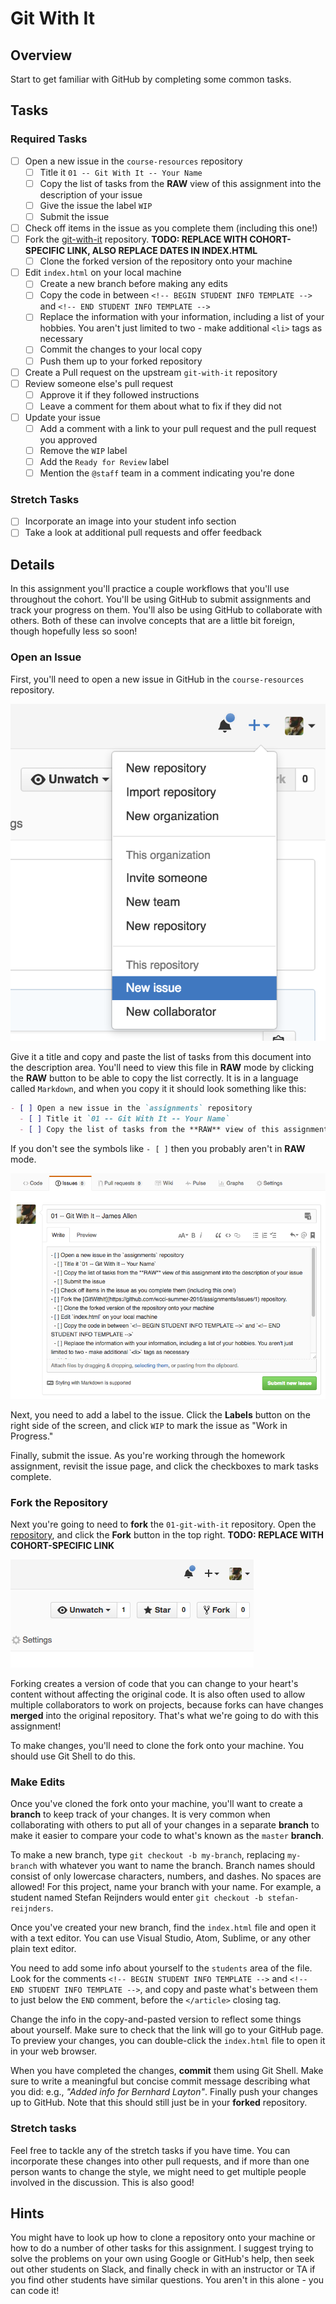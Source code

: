 # Git With It

## Overview

Start to get familiar with GitHub by completing some common tasks.

## Tasks

### Required Tasks

- [ ] Open a new issue in the `course-resources` repository
  - [ ] Title it `01 -- Git With It -- Your Name`
  - [ ] Copy the list of tasks from the **RAW** view of this assignment into the description of your issue
  - [ ] Give the issue the label `WIP`
  - [ ] Submit the issue
- [ ] Check off items in the issue as you complete them (including this one!)
- [ ] Fork the [git-with-it](https://github.com/WeCanCodeIT/git-with-it) repository. **TODO: REPLACE WITH COHORT-SPECIFIC LINK, ALSO REPLACE DATES IN INDEX.HTML**
  - [ ] Clone the forked version of the repository onto your machine
- [ ] Edit `index.html` on your local machine
  - [ ] Create a new branch before making any edits
  - [ ] Copy the code in between `<!-- BEGIN STUDENT INFO TEMPLATE -->` and `<!-- END STUDENT INFO TEMPLATE -->`
  - [ ] Replace the information with your information, including a list of your hobbies. You aren't just limited to two - make additional `<li>` tags as necessary
  - [ ] Commit the changes to your local copy
  - [ ] Push them up to your forked repository
- [ ] Create a Pull request on the upstream `git-with-it` repository
- [ ] Review someone else's pull request
  - [ ] Approve it if they followed instructions
  - [ ] Leave a comment for them about what to fix if they did not
- [ ] Update your issue
  - [ ] Add a comment with a link to your pull request and the pull request you approved
  - [ ] Remove the `WIP` label
  - [ ] Add the `Ready for Review` label
  - [ ] Mention the `@staff` team in a comment indicating you're done

### Stretch Tasks

- [ ] Incorporate an image into your student info section
- [ ] Take a look at additional pull requests and offer feedback

## Details

In this assignment you'll practice a couple workflows that you'll use throughout the cohort. You'll be using GitHub to submit assignments and track your progress on them. You'll also be using GitHub to collaborate with others. Both of these can involve concepts that are a little bit foreign, though hopefully less so soon!

### Open an Issue

First, you'll need to open a new issue in GitHub in the `course-resources` repository.

![new issue](new_issue.png)

Give it a title and copy and paste the list of tasks from this document into the description area. You'll need to view this file in **RAW** mode by clicking the **RAW** button to be able to copy the list correctly. It is in a language called `Markdown`, and when you copy it it should look something like this:

```markdown
- [ ] Open a new issue in the `assignments` repository
  - [ ] Title it `01 -- Git With It -- Your Name`
  - [ ] Copy the list of tasks from the **RAW** view of this assignment into the description of your issue
```

If you don't see the symbols like `- [ ]` then you probably aren't in **RAW** mode.

![filled out issue](filled_out_issue.png)

Next, you need to add a label to the issue. Click the **Labels** button on the right side of the screen, and click `WIP` to mark the issue as "Work in Progress."

Finally, submit the issue. As you're working through the homework assignment, revisit the issue page, and click the checkboxes to mark tasks complete.

### Fork the Repository

Next you're going to need to **fork** the `01-git-with-it` repository. Open the [repository](https://github.com/WeCanCodeIT/git-with-it), and click the **Fork** button in the top right. **TODO: REPLACE WITH COHORT-SPECIFIC LINK**

![fork button](fork_button.png)

Forking creates a version of code that you can change to your heart's content without affecting the original code. It is also often used to allow multiple collaborators to work on projects, because forks can have changes **merged** into the original repository. That's what we're going to do with this assignment!

To make changes, you'll need to clone the fork onto your machine. You should use Git Shell to do this.

### Make Edits

Once you've cloned the fork onto your machine, you'll want to create a **branch** to keep track of your changes. It is very common when collaborating with others to put all of your changes in a separate **branch** to make it easier to compare your code to what's known as the `master` **branch**.

To make a new branch, type `git checkout -b my-branch`, replacing `my-branch` with whatever you want to name the branch. Branch names should consist of only lowercase characters, numbers, and dashes. No spaces are allowed! For this project, name your branch with your name. For example, a student named Stefan Reijnders would enter `git checkout -b stefan-reijnders`.

Once you've created your new branch, find the `index.html` file and open it with a text editor. You can use Visual Studio, Atom, Sublime, or any other plain text editor.

You need to add some info about yourself to the `students` area of the file. Look for the comments `<!-- BEGIN STUDENT INFO TEMPLATE -->` and `<!-- END STUDENT INFO TEMPLATE -->`, and copy and paste what's between them to just below the `END` comment, before the `</article>` closing tag.

Change the info in the copy-and-pasted version to reflect some things about yourself. Make sure to check that the link will go to your GitHub page. To preview your changes, you can double-click the `index.html` file to open it in your web browser.

When you have completed the changes, **commit** them using Git Shell. Make sure to write a meaningful but concise commit message describing what you did: e.g., _"Added info for Bernhard Layton"_. Finally push your changes up to GitHub. Note that this should still just be in your **forked** repository.

### Stretch tasks

Feel free to tackle any of the stretch tasks if you have time. You can incorporate these changes into other pull requests, and if more than one person wants to change the style, we might need to get multiple people involved in the discussion. This is also good!

## Hints

You might have to look up how to clone a repository onto your machine or how to do a number of other tasks for this assignment. I suggest trying to solve the problems on your own using Google or GitHub's help, then seek out other students on Slack, and finally check in with an instructor or TA if you find other students have similar questions. You aren't in this alone - you can code it!
